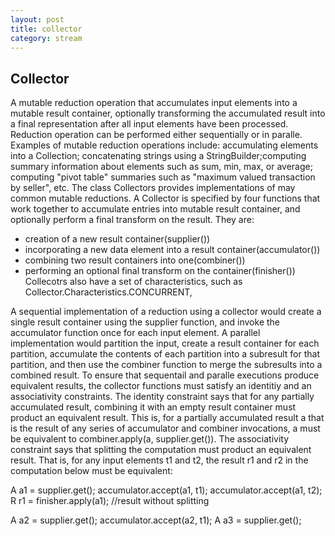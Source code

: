 ```yaml
---
layout: post
title: collector
category: stream
---
```

## Collector
A mutable reduction operation that accumulates input elements into a mutable result container, optionally transforming the accumulated result into a final representation after all input elements have been processed. Reduction operation can be performed either sequentially or in paralle.
Examples of mutable reduction operations include: accumulating elements into a Collection;
concatenating strings using a StringBuilder;computing summary information about elements such as sum, min, max, or average; computing "pivot table" summaries such as "maximum valued transaction by seller", etc. The class Collectors provides implementations of may common mutable reductions.
A Collector is specified by four functions that work together to accumulate entries into mutable result container, and optionally perform a final transform on the result. They are:
- creation of a new result container(supplier())
- incorporating a new data element into a result container(accumulator())
- combining two result containers into one(combiner())
- performing an optional final transform on the container(finisher())
Collecotrs also have a set of characteristics, such as Collector.Characteristics.CONCURRENT,

A sequential implementation of a reduction using a collector would create a single result container using the supplier function, and invoke the accumulator function once for each input element. A parallel implementation would partition the input, create a result container for each partition, accumulate the contents of each partition into a subresult for that partition, and then use the combiner function to merge the subresults into a combined result.
To ensure that sequentail and paralle executions produce equivalent results, the collector functions must satisfy an identitiy and an associativity constraints.
The identity constraint says that for any partially accumulated result, combining it with an empty result container must product an equivalent result. This is, for a partially accumulated result a that is the result of any series of accumulator and combiner invocations, a must be equivalent to combiner.apply(a, supplier.get()). 
The associativity constraint says that splitting the computation must product an equivalent result. That is, for any input elements t1 and t2, the result r1 and r2 in the computation below must be equivalent:

A a1 = supplier.get();
accumulator.accept(a1, t1);
accumulator.accept(a1, t2);
R r1 = finisher.apply(a1);  //result without splitting

A a2 = supplier.get();
accumulator.accept(a2, t1);
A a3 = supplier.get();





























